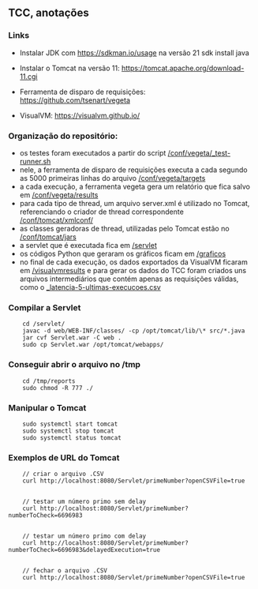 ## TCC, anotações

### Links
- Instalar JDK com <https://sdkman.io/usage> na versão 21
        sdk install java
        
- Instalar o Tomcat na versão 11: <https://tomcat.apache.org/download-11.cgi>
- Ferramenta de disparo de requisições: <https://github.com/tsenart/vegeta>
- VisualVM: <https://visualvm.github.io/>

### Organização do repositório:
- os testes foram executados a partir do script [/conf/vegeta/_test-runner.sh](./conf/vegeta/_test-runner.sh)
- nele, a ferramenta de disparo de requisições executa a cada segundo as 5000 primeiras linhas do arquivo [/conf/vegeta/targets](./conf/vegeta/targets/1_Targers_with_delay.txt)
- a cada execução, a ferramenta vegeta gera um relatório que fica salvo em [/conf/vegeta/results](./conf/vegeta/results/)
- para cada tipo de thread, um arquivo server.xml é utilizado no Tomcat, referenciando o criador de thread correspondente [/conf/tomcat/xmlconf/](./conf/tomcat/xmlconf/) 
- as classes geradoras de thread, utilizadas pelo Tomcat estão no [/conf/tomcat/jars](./conf/tomcat/jars/)
- a servlet que é executada fica em [/servlet](./servlet/)
- os códigos Python que geraram os gráficos ficam em [/graficos](./graficos/)
- no final de cada execução, os dados exportados da VisualVM ficaram em [/visualvmresults](./visualvmresults/) e para gerar os dados do TCC foram criados uns arquivos intermediários que contém apenas as requisições válidas, como o [_latencia-5-ultimas-execucoes.csv](./visualvmresults/_latencia-5-ultimas-execucoes.csv)

        
### Compilar a Servlet
        cd /servlet/
        javac -d web/WEB-INF/classes/ -cp /opt/tomcat/lib/\* src/*.java
        jar cvf Servlet.war -C web .
        sudo cp Servlet.war /opt/tomcat/webapps/

### Conseguir abrir o arquivo no /tmp
        cd /tmp/reports
        sudo chmod -R 777 ./

### Manipular o Tomcat
        sudo systemctl start tomcat
        sudo systemctl stop tomcat
        sudo systemctl status tomcat


### Exemplos de URL do Tomcat
        // criar o arquivo .CSV
        curl http://localhost:8080/Servlet/primeNumber?openCSVFile=true
        

        // testar um número primo sem delay
        curl http://localhost:8080/Servlet/primeNumber?numberToCheck=6696983
        

        // testar um número primo com delay
        curl http://localhost:8080/Servlet/primeNumber?numberToCheck=6696983&delayedExecution=true
        

        // fechar o arquivo .CSV
        curl http://localhost:8080/Servlet/primeNumber?openCSVFile=true
        
